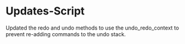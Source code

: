 # Updates-Script 
Updated the redo and undo methods to use the undo_redo_context to prevent re-adding commands to the undo stack.
